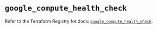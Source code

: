 # `google_compute_health_check`

Refer to the Terraform Registry for docs: [`google_compute_health_check`](https://registry.terraform.io/providers/hashicorp/google/5.45.2/docs/resources/compute_health_check).
